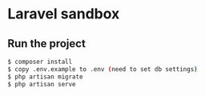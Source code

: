 # Laravel sandbox

## Run the project

```bash
$ composer install
$ copy .env.example to .env (need to set db settings)
$ php artisan migrate
$ php artisan serve
